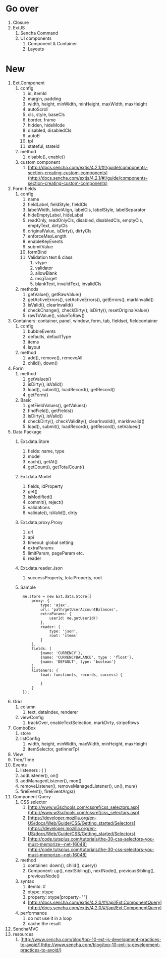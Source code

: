 # Go over
1. Closure
1. ExtJS
    1. Sencha Command
    1. UI components
        1. Component & Container
        1. Layouts
# New

1. Ext.Component
    1. config
        1. id, itemId
        1. margin, padding
        1. width, height, minWidth, minHeight, maxWidth, maxHeight
        1. autoScroll
        1. cls, style, baseCls
        1. border, frame
        1. hidden, hideMode
        1. disabled, disabledCls
        1. autoEl
        1. tpl
        1. stateful, stateId
    1. method
        1. disable(), enable()
    1. custom component
        1. [http://docs.sencha.com/extjs/4.2.1/#!/guide/components-section-creating-custom-components](http://docs.sencha.com/extjs/4.2.1/#!/guide/components-section-creating-custom-components)
1. Form fields
    1. config
        1. name
        1. fieldLabel, fieldStyle, fieldCls
        1. labelWidth, labelAlign, labelCls, labelStyle, labelSeparator
        1. hideEmptyLabel, hideLabel
        1. readOnly, readOnlyCls, disabled, disabledCls, emptyCls, emptyText, dirtyCls
        1. originalValue, isDirty(), dirtyCls
        1. enforceMaxLength
        1. enableKeyEvents
        1. submitValue
        1. formBind
        1. Validation text & class
            1. vtype
            1. validator
            1. allowBlank
            1. msgTarget
            1. blankText, invalidText, invalidCls
    1. methods
        1. getValue(), getRawValue()
        1. getActiveErrors(), setActiveErrors(), getErrors(), markInvalid()
        1. isValid(), clearInvalid()
        1. checkChange(), checkDirty(), isDirty(), resetOriginalValue()
        1. rawToValue(), valueToRaw()
1. Containers: container, panel, window, form, tab, fieldset, fieldcontainer
    1. config
        1. bubbleEvents
        1. defaults, defaultType
        1. items
        1. layout
    1. method
        1. add(), remove(), removeAll
        1. child(), down()
1. Form
    1. method
        1. getValues()
        1. isDirty(), isValid()
        1. load(), submit(), loadRecord(), getRecord()
        1. getForm()
    1. Basic
        1. getFieldValues(), getValues()
        1. findField(), getFields()
        1. isDirty(), isValid()
        1. checkDirty(), checkValidity(), clearInvalid(), markInvalid()
        1. load(), submit(), loadRecord(), getRecord(), setValues()
1. Data Package
    1. Ext.data.Store
        1. fields: name, type
        1. model
        1. each(), getAt()
        1. getCount(), getTotalCount()
    1. Ext.data.Model
        1. fields, idProperty
        1. get()
        1. isModified()
        1. commit(), reject()
        1. validations
        1. validate(), isValid(), dirty
    1. Ext.data.proxy.Proxy
        1. url
        1. api
        1. timeout: global setting
        1. extraParams
        1. limitParam, pageParam etc.
        1. reader
    1. Ext.data.reader.Json
        1. successProperty, totalProperty, root
    1. Sample

            me.store = new Ext.data.Store({
	    		proxy: {
		    		type: 'ajax',
			    	url: 'path/getUserAccountBalances',
				    extraParams: {
					    userId: me.getUserId()
    				},
	    			reader: {
		    			type: 'json',
			    		root: 'items'
				    }
    			},
	    		fields: [
		    		{name: 'CURRENCY'},
			    	{name: 'CURRENCYBALANCE', type : 'float'},
				    {name: 'DEFAULT', type: 'boolean'}
    			],
	    		listeners: {
		    		load: function(s, records, success) {
					    
			    	}
    			}
	    	});

1. Grid
    1. column
        1. text, dataIndex, renderer
    1. viewConfig
        1. trackOver, enableTextSelection, markDirty, stripeRows
1. ComboBox
    1. store
    1. listConfig
        1. width, height, minWidth, maxWidth, minHeight, maxHeight
        1. itemSelector, getInnerTpl
1. View
1. Tree/Time
1. Events
    1. listeners : { }
    1. addListener(), on()
    1. addManagedListener(), mon()
    1. removeListener(), removeManagedListener(), un(), mun()
    1. fireEvent(), fireEventArgs()
1. Component Query
    1. CSS selector
        1. [http://www.w3schools.com/cssref/css_selectors.asp](http://www.w3schools.com/cssref/css_selectors.asp)
        1. [https://developer.mozilla.org/en-US/docs/Web/Guide/CSS/Getting_started/Selectors](https://developer.mozilla.org/en-US/docs/Web/Guide/CSS/Getting_started/Selectors)
        1. [http://code.tutsplus.com/tutorials/the-30-css-selectors-you-must-memorize--net-16048](http://code.tutsplus.com/tutorials/the-30-css-selectors-you-must-memorize--net-16048)
    1. method
        1. container: down(), child(), query()
        1. Component: up(), nextSibling(), nextNode(), previousSibling(), previousNode()
    1. syntax
        1. itemId: #
        1. xtype: xtype
        1. property: xtype[property=""]
        1. [http://docs.sencha.com/extjs/4.2.0/#!/api/Ext.ComponentQuery](http://docs.sencha.com/extjs/4.2.0/#!/api/Ext.ComponentQuery)
    1. performance
        1. do not use it in a loop
        1. cache the result
1. SenchaMVC
1. resources
    1. [http://www.sencha.com/blog/top-10-ext-js-development-practices-to-avoid/](http://www.sencha.com/blog/top-10-ext-js-development-practices-to-avoid/)